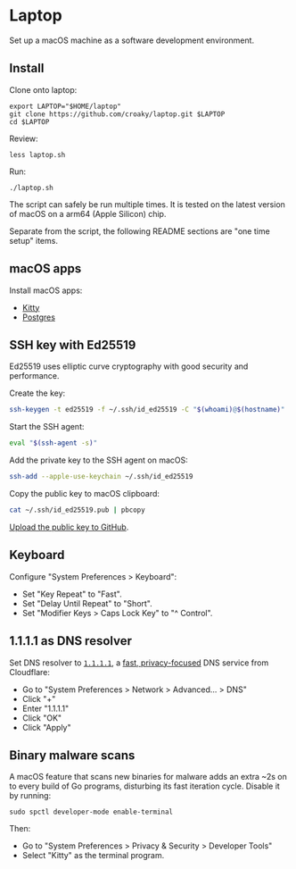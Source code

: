 # Laptop

Set up a macOS machine as a software development environment.

## Install

Clone onto laptop:

```
export LAPTOP="$HOME/laptop"
git clone https://github.com/croaky/laptop.git $LAPTOP
cd $LAPTOP
```

Review:

```
less laptop.sh
```

Run:

```
./laptop.sh
```

The script can safely be run multiple times.
It is tested on the latest version of macOS on a arm64 (Apple Silicon) chip.

Separate from the script, the following README sections
are "one time setup" items.

## macOS apps

Install macOS apps:

- [Kitty](https://sw.kovidgoyal.net/kitty/)
- [Postgres](https://postgresapp.com/)

## SSH key with Ed25519

Ed25519 uses elliptic curve cryptography
with good security and performance.

Create the key:

```bash
ssh-keygen -t ed25519 -f ~/.ssh/id_ed25519 -C "$(whoami)@$(hostname)"
```

Start the SSH agent:

```bash
eval "$(ssh-agent -s)"
```

Add the private key to the SSH agent on macOS:

```bash
ssh-add --apple-use-keychain ~/.ssh/id_ed25519
```

Copy the public key to macOS clipboard:

```bash
cat ~/.ssh/id_ed25519.pub | pbcopy
```

[Upload the public key to GitHub](https://github.com/settings/keys).

## Keyboard

Configure "System Preferences > Keyboard":

- Set "Key Repeat" to "Fast".
- Set "Delay Until Repeat" to "Short".
- Set "Modifier Keys > Caps Lock Key" to "^ Control".

## 1.1.1.1 as DNS resolver

Set DNS resolver to [`1.1.1.1`](https://1.1.1.1),
a [fast, privacy-focused](https://blog.cloudflare.com/announcing-1111/)
DNS service from Cloudflare:

- Go to "System Preferences > Network > Advanced... > DNS"
- Click "+"
- Enter "1.1.1.1"
- Click "OK"
- Click "Apply"

## Binary malware scans

A macOS feature that scans new binaries for malware
adds an extra ~2s on to every build of Go programs,
disturbing its fast iteration cycle. Disable it by running:

```
sudo spctl developer-mode enable-terminal
```

Then:

- Go to "System Preferences > Privacy & Security > Developer Tools"
- Select "Kitty" as the terminal program.
